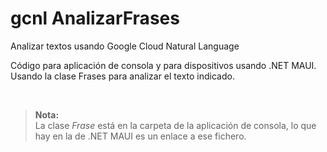 # gcnl AnalizarFrases

Analizar textos usando Google Cloud Natural Language

Código para aplicación de consola y para dispositivos usando .NET MAUI. <br>
Usando la clase Frases para analizar el texto indicado.<br>

<br>

> **Nota:** <br>
> La clase _Frase_ está en la carpeta de la aplicación de consola, lo que hay en la de .NET MAUI es un enlace a ese fichero.
